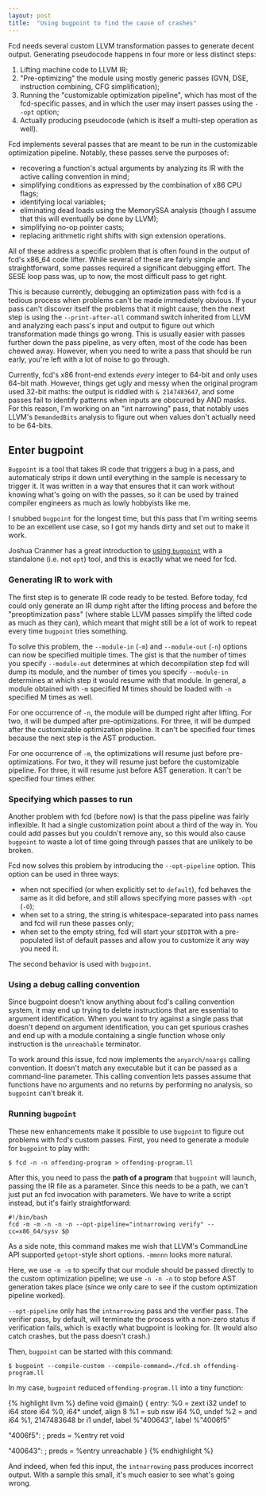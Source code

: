 ```yaml
---
layout: post
title:  "Using bugpoint to find the cause of crashes"
---
```


Fcd needs several custom LLVM transformation passes to generate decent output. Generating pseudocode happens in four more or less distinct steps:

1. Lifting machine code to LLVM IR;
2. "Pre-optimizing" the module using mostly generic passes (GVN, DSE, instruction combining, CFG simplification);
3. Running the "customizable optimization pipeline", which has most of the fcd-specific passes, and in which the user may insert passes using the `--opt` option;
4. Actually producing pseudocode (which is itself a multi-step operation as well).

Fcd implements several passes that are meant to be run in the customizable optimization pipeline. Notably, these passes serve the purposes of:

* recovering a function's actual arguments by analyzing its IR with the active calling convention in mind;
* simplifying conditions as expressed by the combination of x86 CPU flags;
* identifying local variables;
* eliminating dead loads using the MemorySSA analysis (though I assume that this will eventually be done by LLVM);
* simplifying no-op pointer casts;
* replacing arithmetic right shifts with sign extension operations.

All of these address a specific problem that is often found in the output of fcd's x86_64 code lifter. While several of these are fairly simple and straightforward, some passes required a significant debugging effort. The SESE loop pass was, up to now, the most difficult pass to get right.

This is because currently, debugging an optimization pass with fcd is a tedious process when problems can't be made immediately obvious. If your pass can't discover itself the problems that it might cause, then the next step is using the `--print-after-all` command switch inherited from LLVM and analyzing each pass's input and output to figure out which transformation made things go wrong. This is usually easier with passes further down the pass pipeline, as very often, most of the code has been chewed away. However, when you need to write a pass that should be run early, you're left with a lot of noise to go through.

Currently, fcd's x86 front-end extends *every* integer to 64-bit and only uses 64-bit math. However, things get ugly and messy when the original program used 32-bit maths: the output is riddled with `& 2147483647`, and some passes fail to identify patterns when inputs are obscured by AND masks. For this reason, I'm working on an "int narrowing" pass, that notably uses LLVM's `DemandedBits` analysis to figure out when values don't actually need to be 64-bits.

## Enter bugpoint

`Bugpoint` is a tool that takes IR code that triggers a bug in a pass, and automaticaly strips it down until everything in the sample is necessary to trigger it. It was written in a way that ensures that it can work without knowing what's going on with the passes, so it can be used by trained compiler engineers as much as lowly hobbyists like me.

I snubbed `bugpoint` for the longest time, but this pass that I'm writing seems to be an excellent use case, so I got my hands dirty and set out to make it work.

Joshua Cranmer has a great introduction to [using `bugpoint`][2] with a standalone (i.e. not `opt`) tool, and this is exactly what we need for fcd.

### Generating IR to work with

The first step is to generate IR code ready to be tested. Before today, fcd could only generate an IR dump right after the lifting process and before the "preoptimization pass" (where stable LLVM passes simplify the lifted code as much as they can), which meant that might still be a lot of work to repeat every time `bugpoint` tries something.

To solve this problem, the `--module-in` (`-m`) and `--module-out` (`-n`) options can now be specified multiple times. The gist is that the number of times you specify `--module-out` determines at which decompilation step fcd will dump its module, and the number of times you specify `--module-in` determines at which step it would resume with that module. In general, a module obtained with `-m` specified M times should be loaded with `-n` specified M times as well.

For one occurrence of `-n`, the module will be dumped right after lifting. For two, it will be dumped after pre-optimizations. For three, it will be dumped after the customizable optimization pipeline. It can't be specified four times because the next step is the AST production.

For one occurrence of `-m`, the optimizations will resume just before pre-optimizations. For two, it they will resume just before the customizable pipeline. For three, it will resume just before AST generation. It can't be specified four times either.

### Specifying which passes to run

Another problem with fcd (before now) is that the pass pipeline was fairly inflexible. It had a single customization point about a third of the way in. You could add passes but you couldn't remove any, so this would also cause `bugpoint` to waste a lot of time going through passes that are unlikely to be broken.

Fcd now solves this problem by introducing the `--opt-pipeline` option. This option can be used in three ways:

* when not specified (or when explicitly set to `default`), fcd behaves the same as it did before, and still allows specifying more passes with `-opt` (`-O`);
* when set to a string, the string is whitespace-separated into pass names and fcd will run these passes only;
* when set to the empty string, fcd will start your `$EDITOR` with a pre-populated list of default passes and allow you to customize it any way you need it.

The second behavior is used with `bugpoint`.

### Using a debug calling convention

Since bugpoint doesn't know anything about fcd's calling convention system, it may end up trying to delete instructions that are essential to argument identification. When you want to try against a single pass that doesn't depend on argument identification, you can get spurious crashes and end up with a module containing a single function whose only instruction is the `unreachable` terminator.

To work around this issue, fcd now implements the `anyarch/noargs` calling convention. It doesn't match any executable but it can be passed as a command-line parameter. This calling convention lets passes assume that functions have no arguments and no returns by performing no analysis, so `bugpoint` can't break it.

### Running `bugpoint`

These new enhancements make it possible to use `bugpoint` to figure out problems with fcd's custom passes. First, you need to generate a module for `bugpoint` to play with:

    $ fcd -n -n offending-program > offending-program.ll

After this, you need to pass the **path of a program** that `bugpoint` will launch, passing the IR file as a parameter. Since this needs to be a path, we can't just put an fcd invocation with parameters. We have to write a script instead, but it's fairly straightforward:

    #!/bin/bash
    fcd -m -m -n -n -n --opt-pipeline="intnarrowing verify" --cc=x86_64/sysv $@

As a side note, this command makes me wish that LLVM's CommandLine API supported `getopt`-style short options. `-mmnnn` looks more natural.

Here, we use `-m -m` to specify that our module should be passed directly to the custom optimization pipeline; we use `-n -n -n` to stop before AST generation takes place (since we only care to see if the custom optimization pipeline worked).

`--opt-pipeline` only has the `intnarrowing` pass and the verifier pass. The verifier pass, by default, will terminate the process with a non-zero status if verification fails, which is exactly what bugpoint is looking for. (It would also catch crashes, but the pass doesn't crash.)

Then, `bugpoint` can be started with this command:

    $ bugpoint --compile-custom --compile-command=./fcd.sh offending-program.ll

In my case, `bugpoint` reduced `offending-program.ll` into a tiny function:

{% highlight llvm %}
define void @main() {
entry:
  %0 = zext i32 undef to i64
  store i64 %0, i64* undef, align 8
  %1 = sub nsw i64 %0, undef
  %2 = and i64 %1, 2147483648
  br i1 undef, label %"400643", label %"4006f5"

"4006f5":                                         ; preds = %entry
  ret void

"400643":                                         ; preds = %entry
  unreachable
}
{% endhighlight %}

And indeed, when fed this input, the `intnarrowing` pass produces incorrect output. With a sample this small, it's much easier to see what's going wrong.

  [2]: http://quetzalcoatal.blogspot.ca/2012/03/how-to-use-bugpoint.html
  